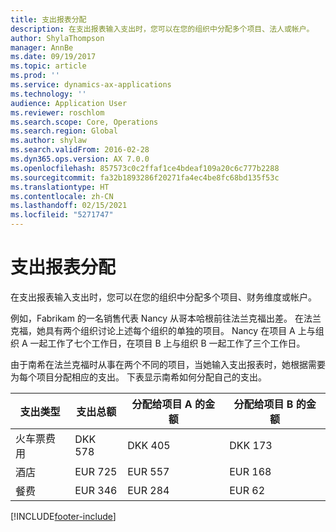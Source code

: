 ```yaml
---
title: 支出报表分配
description: 在支出报表输入支出时，您可以在您的组织中分配多个项目、法人或帐户。
author: ShylaThompson
manager: AnnBe
ms.date: 09/19/2017
ms.topic: article
ms.prod: ''
ms.service: dynamics-ax-applications
ms.technology: ''
audience: Application User
ms.reviewer: roschlom
ms.search.scope: Core, Operations
ms.search.region: Global
ms.author: shylaw
ms.search.validFrom: 2016-02-28
ms.dyn365.ops.version: AX 7.0.0
ms.openlocfilehash: 857573c0c2ffaf1ce4bdeaf109a20c6c777b2288
ms.sourcegitcommit: fa32b1893286f20271fa4ec4be8fc68bd135f53c
ms.translationtype: HT
ms.contentlocale: zh-CN
ms.lasthandoff: 02/15/2021
ms.locfileid: "5271747"
---
```

# <a name="expense-report-distributions"></a>支出报表分配

在支出报表输入支出时，您可以在您的组织中分配多个项目、财务维度或帐户。

例如，Fabrikam 的一名销售代表 Nancy 从哥本哈根前往法兰克福出差。 在法兰克福，她具有两个组织讨论上述每个组织的单独的项目。 Nancy 在项目 A 上与组织 A 一起工作了七个工作日，在项目 B 上与组织 B 一起工作了三个工作日。

由于南希在法兰克福时从事在两个不同的项目，当她输入支出报表时，她根据需要为每个项目分配相应的支出。 下表显示南希如何分配自己的支出。


| 支出类型 | 支出总额|分配给项目 A 的金额| 分配给项目 B 的金额 |
|--------------|---------------------|-------------------------------|---------------------------------|
|火车票费用   |DKK 578              |DKK 405                        |DKK 173                          |
|酒店         |EUR 725              |EUR 557                        |EUR 168                          |
|餐费         |EUR 346              |EUR 284                        |EUR 62                           |



[!INCLUDE[footer-include](../includes/footer-banner.md)]